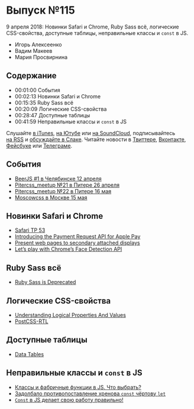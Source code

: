 # Выпуск №115

9 апреля 2018: Новинки Safari и Chrome, Ruby Sass всё, логические CSS-свойства, доступные таблицы, неправильные классы и `const` в JS.

- Игорь Алексеенко
- Вадим Макеев
- Мария Просвирнина

## Содержание

- 00:01:00 События
- 00:02:13 Новинки Safari и Chrome
- 00:15:35 Ruby Sass всё
- 00:20:09 Логические CSS-свойства
- 00:28:47 Доступные таблицы
- 00:41:59 Неправильные классы и `const` в JS

Слушайте [в iTunes](https://itunes.apple.com/podcast/id1080500016), [на Ютубе](https://www.youtube.com/playlist?list=PLMBnwIwFEFHcwuevhsNXkFTcadeX5R1Go) или [на SoundCloud](https://soundcloud.com/web-standards), подписывайтесь [на RSS](https://web-standards.ru/podcast/feed/) и [обсуждайте в Слаке](http://slack.web-standards.ru/). Читайте новости в [Твиттере](https://twitter.com/webstandards_ru), [Вконтакте](https://vk.com/webstandards_ru), [Фейсбуке](https://www.facebook.com/webstandardsru) или [Телеграме](https://t.me/webstandards_ru).

## События

- [BeerJS #1 в Челябинске 12 апреля](https://github.com/beerjs/chelyabinsk/issues/1)
- [Pitercss_meetup №21 в Питере 26 апреля]()
- [Pitercss_meetup №22 в Питере 16 мая](https://pitercss.timepad.ru/)
- [Moscowcss в Москве 15 мая](https://moscowcss.timepad.ru/event/699186/)

## Новинки Safari и Chrome

- [Safari TP 53](https://webkit.org/blog/8179/release-notes-for-safari-technology-preview-53/)
- [Introducing the Payment Request API for Apple Pay](https://webkit.org/blog/8182/introducing-the-payment-request-api-for-apple-pay/)
- [Present web pages to secondary attached displays](https://developers.google.com/web/updates/2018/04/present-web-pages-to-secondary-attached-displays)
- [Let’s play with Chrome’s Face Detection API](https://medium.com/p/ca13017a958f)

## Ruby Sass всё

- [Ruby Sass is Deprecated](http://sass.logdown.com/posts/7081811)

## Логические CSS-свойства

- [Understanding Logical Properties And Values](https://www.smashingmagazine.com/2018/03/understanding-logical-properties-values/)
- [PostCSS-RTL](https://github.com/vkalinichev/postcss-rtl)

## Доступные таблицы

- [Data Tables](https://inclusive-components.design/data-tables/)

## Неправильные классы и `const` в JS

- [Классы и фабричные функции в JS. Что выбрать?](https://habr.ru/p/352198/)
- [Задолбало противопоставление хренова `const` чёртову `let`](http://css-live.ru/articles/kak-menya-zadolbalo-protivopostavlenie-xrenova-const-chertovu-let.html)
- [`Const` в JS делает свою работу правильно!](https://medium.com/p/b346353d9cce)
